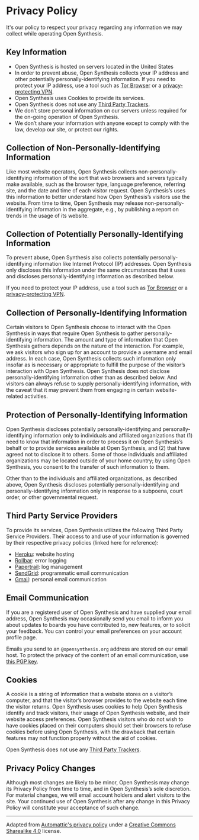 # Privacy Policy

It's our policy to respect your privacy regarding any information we may collect while operating Open Synthesis.

## Key Information

- Open Synthesis is hosted on servers located in the United States
- In order to prevent abuse, Open Synthesis collects your IP address and other potentially
personally-identifying information. If you need to protect your IP address, use a tool such as
[Tor Browser](https://www.torproject.org/projects/torbrowser.html.en) or a [privacy-protecting VPN](https://ssd.eff.org/en/module/choosing-vpn-thats-right-you).
- Open Synthesis uses Cookies to provide its services.
- Open Synthesis does not use any [Third Party Trackers](https://www.eff.org/deeplinks/2009/09/online-trackers-and-social-networks).
- We don’t store personal information on our servers unless required for the on-going operation of Open Synthesis.
- We don’t share your information with anyone except to comply with the law, develop our site, or
protect our rights.

## Collection of Non-Personally-Identifying Information

Like most website operators, Open Synthesis collects non-personally-identifying information of the sort that web
browsers and servers typically make available, such as the browser type, language preference, referring site, and the
date and time of each visitor request. Open Synthesis’s uses this information to better understand how Open Synthesis’s
visitors use the website. From time to time, Open Synthesis may release non-personally-identifying information in the
aggregate, e.g., by publishing a report on trends in the usage of its website.

## Collection of Potentially Personally-Identifying Information
To prevent abuse, Open Synthesis also collects potentially personally-identifying information like Internet Protocol (IP)
addresses. Open Synthesis only discloses this information under the same circumstances that it uses and discloses
personally-identifying information as described below.

If you need to protect your IP address, use a tool such as [Tor Browser](https://www.torproject.org/projects/torbrowser.html.en)
or a [privacy-protecting VPN](https://ssd.eff.org/en/module/choosing-vpn-thats-right-you).

## Collection of Personally-Identifying Information

Certain visitors to Open Synthesis choose to interact with the Open Synthesis in ways that require Open Synthesis to
gather personally-identifying information. The amount and type of information that Open Synthesis gathers depends on
the nature of the interaction. For example, we ask visitors who sign up for an account to provide a username and email
address. In each case, Open Synthesis collects such information only insofar as is necessary or appropriate to fulfill
the purpose of the visitor’s interaction with Open Synthesis. Open Synthesis does not disclose personally-identifying
information other than as described below. And visitors can always refuse to supply personally-identifying information,
with the caveat that it may prevent them from engaging in certain website-related activities.

## Protection of Personally-Identifying Information

Open Synthesis discloses potentially personally-identifying and personally-identifying information only to individuals
and affiliated organizations that (1) need to know that information in order to process it on Open Synthesis’s behalf
or to provide services available at Open Synthesis, and (2) that have agreed not to disclose it to others. Some of those
individuals and affiliated organizations may be located outside of your home country; by using Open Synthesis, you
consent to the transfer of such information to them.

Other than to the individuals and affiliated organizations, as described above, Open Synthesis discloses potentially
personally-identifying and personally-identifying information only in response to a subpoena, court order, or other
governmental request.

## Third Party Service Providers

To provide its services, Open Synthesis utilizes the following Third Party Service Providers. Their access to and use
of your information is governed by their respective privacy policies (linked here for reference):

- [Heroku](https://www.heroku.com/policy/privacy): website hosting
- [Rollbar](https://rollbar.com/privacy/): error logging
- [Papertrail](https://papertrailapp.com/info/privacy): log management
- [SendGrid](https://sendgrid.com/policies/privacy/): programmatic email communication
- [Gmail](https://www.google.com/policies/privacy/): personal email communication


## Email Communication

If you are a registered user of Open Synthesis and have supplied your email address, Open Synthesis may occasionally
send you email to inform you about updates to boards you have contributed to, new features, or to solicit your feedback.
You can control your email preferences on your account profile page.

Emails you send to an `@opensynthesis.org` address are stored on our email host. To protect the privacy of the content
of an email communication, use [this PGP key](https://keybase.io/tschiller).

## Cookies

A cookie is a string of information that a website stores on a visitor’s computer, and that the visitor’s browser
provides to the website each time the visitor returns. Open Synthesis uses cookies to help Open Synthesis identify and
track visitors, their usage of Open Synthesis website, and their website access preferences. Open Synthesis visitors
who do not wish to have cookies placed on their computers should set their browsers to refuse cookies before using
Open Synthesis, with the drawback that certain features may not function properly without the aid of cookies.

Open Synthesis does not use any [Third Party Trackers](https://www.eff.org/deeplinks/2009/09/online-trackers-and-social-networks).

## Privacy Policy Changes

Although most changes are likely to be minor, Open Synthesis may change its Privacy Policy from time to time, and in
Open Synthesis’s sole discretion. For material changes, we will email account holders and alert visitors to the site.
Your continued use of Open Synthesis after any change in this Privacy Policy will constitute your acceptance of
such change.

- - -
Adapted from [Automattic's privacy policy](https://automattic.com/privacy/) under a [Creative Commons Sharealike 4.0](http://creativecommons.org/licenses/by-sa/4.0/) license.
